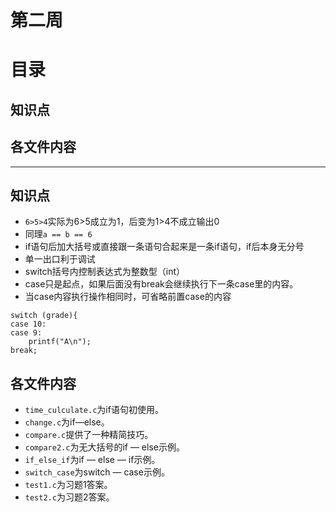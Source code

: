 # 第二周
# 目录
## 知识点
## 各文件内容
- - - -
## 知识点
* `6>5>4`实际为6>5成立为1，后变为1>4不成立输出0
* 同理`a == b == 6`
* if语句后加大括号或直接跟一条语句合起来是一条if语句，if后本身无分号
* 单一出口利于调试
* switch括号内控制表达式为整数型（int）
* case只是起点，如果后面没有break会继续执行下一条case里的内容。
* 当case内容执行操作相同时，可省略前置case的内容
```
switch (grade){
case 10:
case 9:
	printf("A\n");
break;
```


## 各文件内容
* `time_culculate.c`为if语句初使用。
* `change.c`为if—else。
* `compare.c`提供了一种精简技巧。
* `compare2.c`为无大括号的if — else示例。
* `if_else_if`为if — else — if示例。
* `switch_case`为switch — case示例。
*  `test1.c`为习题1答案。
*  `test2.c`为习题2答案。